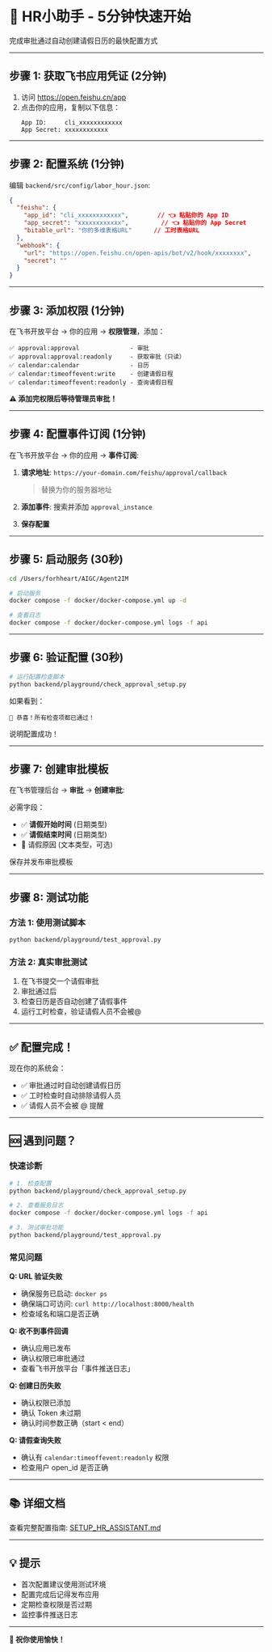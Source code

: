 # 🚀 HR小助手 - 5分钟快速开始

完成审批通过自动创建请假日历的最快配置方式

---

## 步骤 1: 获取飞书应用凭证 (2分钟)

1. 访问 https://open.feishu.cn/app
2. 点击你的应用，复制以下信息：
   ```
   App ID:     cli_xxxxxxxxxxxx
   App Secret: xxxxxxxxxxxx
   ```

---

## 步骤 2: 配置系统 (1分钟)

编辑 `backend/src/config/labor_hour.json`:

```json
{
  "feishu": {
    "app_id": "cli_xxxxxxxxxxxx",        // 👈 粘贴你的 App ID
    "app_secret": "xxxxxxxxxxxx",         // 👈 粘贴你的 App Secret
    "bitable_url": "你的多维表格URL"      // 工时表格URL
  },
  "webhook": {
    "url": "https://open.feishu.cn/open-apis/bot/v2/hook/xxxxxxxx",
    "secret": ""
  }
}
```

---

## 步骤 3: 添加权限 (1分钟)

在飞书开放平台 → 你的应用 → **权限管理**，添加：

```
✅ approval:approval              - 审批
✅ approval:approval:readonly     - 获取审批（只读）
✅ calendar:calendar              - 日历
✅ calendar:timeoffevent:write    - 创建请假日程
✅ calendar:timeoffevent:readonly - 查询请假日程
```

**⚠️ 添加完权限后等待管理员审批！**

---

## 步骤 4: 配置事件订阅 (1分钟)

在飞书开放平台 → 你的应用 → **事件订阅**:

1. **请求地址**: `https://your-domain.com/feishu/approval/callback`
   > 替换为你的服务器地址

2. **添加事件**: 搜索并添加 `approval_instance`

3. **保存配置**

---

## 步骤 5: 启动服务 (30秒)

```bash
cd /Users/forhheart/AIGC/Agent2IM

# 启动服务
docker compose -f docker/docker-compose.yml up -d

# 查看日志
docker compose -f docker/docker-compose.yml logs -f api
```

---

## 步骤 6: 验证配置 (30秒)

```bash
# 运行配置检查脚本
python backend/playground/check_approval_setup.py
```

如果看到：
```
🎉 恭喜！所有检查项都已通过！
```

说明配置成功！

---

## 步骤 7: 创建审批模板

在飞书管理后台 → **审批** → **创建审批**:

必需字段：
- ✅ **请假开始时间** (日期类型)
- ✅ **请假结束时间** (日期类型)
- 📝 请假原因 (文本类型，可选)

保存并发布审批模板

---

## 步骤 8: 测试功能

### 方法 1: 使用测试脚本

```bash
python backend/playground/test_approval.py
```

### 方法 2: 真实审批测试

1. 在飞书提交一个请假审批
2. 审批通过后
3. 检查日历是否自动创建了请假事件
4. 运行工时检查，验证请假人员不会被@

---

## ✅ 配置完成！

现在你的系统会：
- ✅ 审批通过时自动创建请假日历
- ✅ 工时检查时自动排除请假人员
- ✅ 请假人员不会被 @ 提醒

---

## 🆘 遇到问题？

### 快速诊断

```bash
# 1. 检查配置
python backend/playground/check_approval_setup.py

# 2. 查看服务日志
docker compose -f docker/docker-compose.yml logs -f api

# 3. 测试审批功能
python backend/playground/test_approval.py
```

### 常见问题

**Q: URL 验证失败**
- 确保服务已启动: `docker ps`
- 确保端口可访问: `curl http://localhost:8000/health`
- 检查域名和端口是否正确

**Q: 收不到事件回调**
- 确认应用已发布
- 确认权限已审批通过
- 查看飞书开放平台「事件推送日志」

**Q: 创建日历失败**
- 确认权限已添加
- 确认 Token 未过期
- 确认时间参数正确（start < end）

**Q: 请假查询失败**
- 确认有 `calendar:timeoffevent:readonly` 权限
- 检查用户 open_id 是否正确

---

## 📚 详细文档

查看完整配置指南: [SETUP_HR_ASSISTANT.md](./SETUP_HR_ASSISTANT.md)

---

## 💡 提示

- 首次配置建议使用测试环境
- 配置完成后记得发布应用
- 定期检查权限是否过期
- 监控事件推送日志

---

**🎉 祝你使用愉快！**

